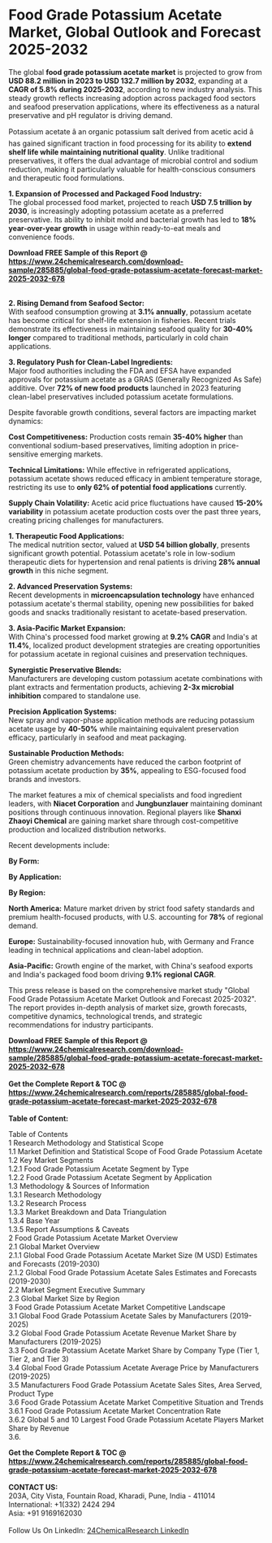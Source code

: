 <h1>Food Grade Potassium Acetate Market, Global Outlook and Forecast 2025-2032</h1><p>The global <strong>food grade potassium acetate market</strong> is projected to grow from <strong>USD 88.2 million in 2023 to USD 132.7 million by 2032</strong>, expanding at a <strong>CAGR of 5.8% during 2025-2032</strong>, according to new industry analysis. This steady growth reflects increasing adoption across packaged food sectors and seafood preservation applications, where its effectiveness as a natural preservative and pH regulator is driving demand.</p><p>Potassium acetate â an organic potassium salt derived from acetic acid â has gained significant traction in food processing for its ability to <strong>extend shelf life while maintaining nutritional quality</strong>. Unlike traditional preservatives, it offers the dual advantage of microbial control and sodium reduction, making it particularly valuable for health-conscious consumers and therapeutic food formulations.</p><p><strong>1. Expansion of Processed and Packaged Food Industry:</strong><br>
The global processed food market, projected to reach <strong>USD 7.5 trillion by 2030</strong>, is increasingly adopting potassium acetate as a preferred preservative. Its ability to inhibit mold and bacterial growth has led to <strong>18% year-over-year growth</strong> in usage within ready-to-eat meals and convenience foods.</p><div><b>Download FREE Sample of this Report @ 
            <a href="https://www.24chemicalresearch.com/download-sample/285885/global-food-grade-potassium-acetate-forecast-market-2025-2032-678">
            https://www.24chemicalresearch.com/download-sample/285885/global-food-grade-potassium-acetate-forecast-market-2025-2032-678</a></b></div><br><p><strong>2. Rising Demand from Seafood Sector:</strong><br>
With seafood consumption growing at <strong>3.1% annually</strong>, potassium acetate has become critical for shelf-life extension in fisheries. Recent trials demonstrate its effectiveness in maintaining seafood quality for <strong>30-40% longer</strong> compared to traditional methods, particularly in cold chain applications.</p><p><strong>3. Regulatory Push for Clean-Label Ingredients:</strong><br>
Major food authorities including the FDA and EFSA have expanded approvals for potassium acetate as a GRAS (Generally Recognized As Safe) additive. Over <strong>72% of new food products</strong> launched in 2023 featuring clean-label preservatives included potassium acetate formulations.</p><p>Despite favorable growth conditions, several factors are impacting market dynamics:</p><p><strong>Cost Competitiveness:</strong> Production costs remain <strong>35-40% higher</strong> than conventional sodium-based preservatives, limiting adoption in price-sensitive emerging markets.</p><p><strong>Technical Limitations:</strong> While effective in refrigerated applications, potassium acetate shows reduced efficacy in ambient temperature storage, restricting its use to <strong>only 62% of potential food applications</strong> currently.</p><p><strong>Supply Chain Volatility:</strong> Acetic acid price fluctuations have caused <strong>15-20% variability</strong> in potassium acetate production costs over the past three years, creating pricing challenges for manufacturers.</p><p><strong>1. Therapeutic Food Applications:</strong><br>
The medical nutrition sector, valued at <strong>USD 54 billion globally</strong>, presents significant growth potential. Potassium acetate's role in low-sodium therapeutic diets for hypertension and renal patients is driving <strong>28% annual growth</strong> in this niche segment.</p><p><strong>2. Advanced Preservation Systems:</strong><br>
Recent developments in <strong>microencapsulation technology</strong> have enhanced potassium acetate's thermal stability, opening new possibilities for baked goods and snacks traditionally resistant to acetate-based preservation.</p><p><strong>3. Asia-Pacific Market Expansion:</strong><br>
With China's processed food market growing at <strong>9.2% CAGR</strong> and India's at <strong>11.4%</strong>, localized product development strategies are creating opportunities for potassium acetate in regional cuisines and preservation techniques.</p><p><strong>Synergistic Preservative Blends:</strong><br>
	Manufacturers are developing custom potassium acetate combinations with plant extracts and fermentation products, achieving <strong>2-3x microbial inhibition</strong> compared to standalone use.</p><p><strong>Precision Application Systems:</strong><br>
	New spray and vapor-phase application methods are reducing potassium acetate usage by <strong>40-50%</strong> while maintaining equivalent preservation efficacy, particularly in seafood and meat packaging.</p><p><strong>Sustainable Production Methods:</strong><br>
	Green chemistry advancements have reduced the carbon footprint of potassium acetate production by <strong>35%</strong>, appealing to ESG-focused food brands and investors.</p><p>The market features a mix of chemical specialists and food ingredient leaders, with <strong>Niacet Corporation</strong> and <strong>Jungbunzlauer</strong> maintaining dominant positions through continuous innovation. Regional players like <strong>Shanxi Zhaoyi Chemical</strong> are gaining market share through cost-competitive production and localized distribution networks.</p><p>Recent developments include:</p><p><strong>By Form:</strong></p><p><strong>By Application:</strong></p><p><strong>By Region:</strong></p><p><strong>North America:</strong> Mature market driven by strict food safety standards and premium health-focused products, with U.S. accounting for <strong>78%</strong> of regional demand.</p><p><strong>Europe:</strong> Sustainability-focused innovation hub, with Germany and France leading in technical applications and clean-label adoption.</p><p><strong>Asia-Pacific:</strong> Growth engine of the market, with China's seafood exports and India's packaged food boom driving <strong>9.1% regional CAGR</strong>.</p><p>This press release is based on the comprehensive market study "Global Food Grade Potassium Acetate Market Outlook and Forecast 2025-2032". The report provides in-depth analysis of market size, growth forecasts, competitive dynamics, technological trends, and strategic recommendations for industry participants.</p><div><b>Download FREE Sample of this Report @ 
            <a href="https://www.24chemicalresearch.com/download-sample/285885/global-food-grade-potassium-acetate-forecast-market-2025-2032-678">
            https://www.24chemicalresearch.com/download-sample/285885/global-food-grade-potassium-acetate-forecast-market-2025-2032-678</a></b></div><br><div><b>Get the Complete Report & TOC @ 
            <a href="https://www.24chemicalresearch.com/reports/285885/global-food-grade-potassium-acetate-forecast-market-2025-2032-678">
            https://www.24chemicalresearch.com/reports/285885/global-food-grade-potassium-acetate-forecast-market-2025-2032-678</a></b></div><br>
            <b>Table of Content:</b><p>Table of Contents<br />
1 Research Methodology and Statistical Scope<br />
1.1 Market Definition and Statistical Scope of Food Grade Potassium Acetate<br />
1.2 Key Market Segments<br />
1.2.1 Food Grade Potassium Acetate Segment by Type<br />
1.2.2 Food Grade Potassium Acetate Segment by Application<br />
1.3 Methodology & Sources of Information<br />
1.3.1 Research Methodology<br />
1.3.2 Research Process<br />
1.3.3 Market Breakdown and Data Triangulation<br />
1.3.4 Base Year<br />
1.3.5 Report Assumptions & Caveats<br />
2 Food Grade Potassium Acetate Market Overview<br />
2.1 Global Market Overview<br />
2.1.1 Global Food Grade Potassium Acetate Market Size (M USD) Estimates and Forecasts (2019-2030)<br />
2.1.2 Global Food Grade Potassium Acetate Sales Estimates and Forecasts (2019-2030)<br />
2.2 Market Segment Executive Summary<br />
2.3 Global Market Size by Region<br />
3 Food Grade Potassium Acetate Market Competitive Landscape<br />
3.1 Global Food Grade Potassium Acetate Sales by Manufacturers (2019-2025)<br />
3.2 Global Food Grade Potassium Acetate Revenue Market Share by Manufacturers (2019-2025)<br />
3.3 Food Grade Potassium Acetate Market Share by Company Type (Tier 1, Tier 2, and Tier 3)<br />
3.4 Global Food Grade Potassium Acetate Average Price by Manufacturers (2019-2025)<br />
3.5 Manufacturers Food Grade Potassium Acetate Sales Sites, Area Served, Product Type<br />
3.6 Food Grade Potassium Acetate Market Competitive Situation and Trends<br />
3.6.1 Food Grade Potassium Acetate Market Concentration Rate<br />
3.6.2 Global 5 and 10 Largest Food Grade Potassium Acetate Players Market Share by Revenue<br />
3.6.</p><div><b>Get the Complete Report & TOC @ 
            <a href="https://www.24chemicalresearch.com/reports/285885/global-food-grade-potassium-acetate-forecast-market-2025-2032-678">
            https://www.24chemicalresearch.com/reports/285885/global-food-grade-potassium-acetate-forecast-market-2025-2032-678</a></b></div><br><b>CONTACT US:</b><br>
            203A, City Vista, Fountain Road, Kharadi, Pune, India - 411014<br>
            International: +1(332) 2424 294<br>
            Asia: +91 9169162030 <br><br>
            Follow Us On LinkedIn: <a href="https://www.linkedin.com/company/24chemicalresearch/">24ChemicalResearch LinkedIn</a>